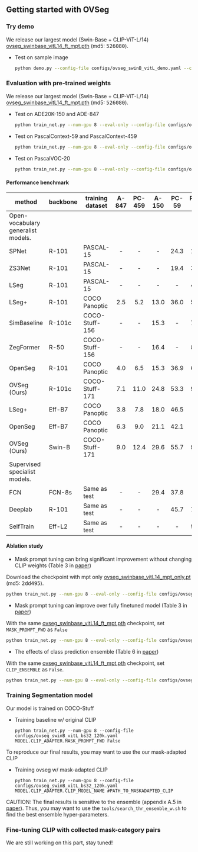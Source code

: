 ## Getting started with OVSeg


### Try demo

We release our largest model (Swin-Base + CLIP-ViT-L/14) [ovseg_swinbase_vitL14_ft_mpt.pth](https://drive.google.com/file/d/1cn-ohxgXDrDfkzC1QdO-fi8IjbjXmgKy/view?usp=sharing) (md5: <tt>526080</tt>).

- Test on sample image
  ```bash
  python demo.py --config-file configs/ovseg_swinB_vitL_demo.yaml --class-names 'Oculus' 'Ukulele'  --input ./resources/demo_samples/sample_03.jpeg --output ./pred --opts MODEL.WEIGHTS #PATH_of_ovseg_swinbase_vitL14_ft_mpt.pth 
  ```

### Evaluation with pre-trained weights

We release our largest model (Swin-Base + CLIP-ViT-L/14) [ovseg_swinbase_vitL14_ft_mpt.pth](https://drive.google.com/file/d/1cn-ohxgXDrDfkzC1QdO-fi8IjbjXmgKy/view?usp=sharing) (md5: <tt>526080</tt>).

- Test on ADE20K-150 and ADE-847
  ```bash
  python train_net.py --num-gpu 8 --eval-only --config-file configs/ovseg_swinB_vitL_bs32_120k.yaml MODEL.WEIGHTS #PATH_of_ovseg_swinbase_vitL14_ft_mpt.pth DATASETS.TEST \(\"ade20k_sem_seg_val\",\"ade20k_full_sem_seg_val\"\) 
  ```

- Test on PascalContext-59 and PascalContext-459
  ```bash
  python train_net.py --num-gpu 8 --eval-only --config-file configs/ovseg_swinB_vitL_bs32_120k.yaml MODEL.WEIGHTS #PATH_of_ovseg_swinbase_vitL14_ft_mpt.pth MODEL.CLIP_ADAPTER.CLIP_ENSEMBLE_WEIGHT 0.6  DATASETS.TEST \(\"pascal_context_59_sem_seg_val\",\"pascal_context_459_sem_seg_val\",\)
  ```

- Test on PascalVOC-20
  ```bash
  python train_net.py --num-gpu 8 --eval-only --config-file configs/ovseg_swinB_vitL_bs32_120k.yaml MODEL.WEIGHTS #PATH_of_ovseg_swinbase_vitL14_ft_mpt.pth MODEL.CLIP_ADAPTER.CLIP_ENSEMBLE_WEIGHT 0.45  DATASETS.TEST \(\"pascalvoc20_sem_seg_val\",\)
  ```
  
#### Performance benchmark

| method                             | backbone | training dataset | A-847 | PC-459 | A-150 | PC-59 | PAS-20 |
|------------------------------------|----------|------------------|:-----:|:------:|:-----:|:-----:|:------:|
| Open-vocabulary generalist models. |          |                  |       |        |       |       |        |
| SPNet                              | R-101    | PASCAL-15        |   -   |    -   |   -   |  24.3 |  18.3  |
| ZS3Net                             | R-101    | PASCAL-15        |   -   |    -   |   -   |  19.4 |  38.3  |
| LSeg                               | R-101    | PASCAL-15        |   -   |    -   |   -   |   -   |  47.4  |
| LSeg+                              | R-101    | COCO Panoptic    |  2.5  |   5.2  |  13.0 |  36.0 |  59.0  |
| SimBaseline                        | R-101c   | COCO-Stuff-156   |   -   |    -   |  15.3 |   -   |  74.5  |
| ZegFormer                          | R-50     | COCO-Stuff-156   |   -   |    -   |  16.4 |   -   |  80.7  |
| OpenSeg                            | R-101    | COCO Panoptic    |  4.0  |   6.5  |  15.3 |  36.9 |  60.0  |
| OVSeg (Ours)                       | R-101c   | COCO-Stuff-171   |  7.1  |  11.0  |  24.8 |  53.3 |  92.6  |
| LSeg+                              | Eff-B7   | COCO Panoptic    |  3.8  |   7.8  |  18.0 |  46.5 |    -   |
| OpenSeg                            | Eff-B7   | COCO Panoptic    |  6.3  |   9.0  |  21.1 |  42.1 |    -   |
| OVSeg (Ours)                       | Swin-B   | COCO-Stuff-171   |  9.0  |  12.4  |  29.6 |  55.7 |  94.5  |
| Supervised specialist models.      |          |                  |       |        |       |       |        |
| FCN                                | FCN-8s   | Same as test     |   -   |    -   |  29.4 |  37.8 |    -   |
| Deeplab                            | R-101    | Same as test     |   -   |    -   |   -   |  45.7 |  77.7  |
| SelfTrain                          | Eff-L2   | Same as test     |   -   |    -   |   -   |   -   |  90.0  |

#### Ablation study

- Mask prompt tuning can bring significant improvement without changing CLIP weights (Table 3 in [paper](https://arxiv.org/pdf/2210.04150.pdf))

Download the checkpoint with mpt only [ovseg_swinbase_vitL14_mpt_only.pt](https://drive.google.com/file/d/1LJGWFjHw76OGDNy9r9KQIaACfIm9KMhQ/view?usp=sharing) (md5: <tt>2dd495</tt>).

  ```bash
  python train_net.py --num-gpu 8 --eval-only --config-file configs/ovseg_swinB_vitL_bs32_120k.yaml MODEL.WEIGHTS #PATH_of_ovseg_swinbase_vitL14_mpt_only.pt DATASETS.TEST \(\"ade20k_sem_seg_val\",\"ade20k_full_sem_seg_val\"\) 
  ```
  
- Mask prompt tuning can improve over fully finetuned model (Table 3 in [paper](https://arxiv.org/pdf/2210.04150.pdf))

With the same [ovseg_swinbase_vitL14_ft_mpt.pth](https://drive.google.com/file/d/1cn-ohxgXDrDfkzC1QdO-fi8IjbjXmgKy/view?usp=sharing) checkpoint, set `MASK_PROMPT_FWD` as `False` 

  ```bash
  python train_net.py --num-gpu 8 --eval-only --config-file configs/ovseg_swinB_vitL_bs32_120k.yaml MODEL.CLIP_ADAPTER.MASK_PROMPT_FWD False MODEL.WEIGHTS #PATH_of_ovseg_swinbase_vitL14_ft_mpt.pth DATASETS.TEST \(\"ade20k_sem_seg_val\",\"ade20k_full_sem_seg_val\"\) 
  ```

- The effects of class prediction ensemble (Table 6 in [paper](https://arxiv.org/pdf/2210.04150.pdf))

With the same [ovseg_swinbase_vitL14_ft_mpt.pth](https://drive.google.com/file/d/1cn-ohxgXDrDfkzC1QdO-fi8IjbjXmgKy/view?usp=sharing) checkpoint, set `CLIP_ENSEMBLE` as `False`.

  ```bash
  python train_net.py --num-gpu 8 --eval-only --config-file configs/ovseg_swinB_vitL_bs32_120k.yaml MODEL.CLIP_ADAPTER.CLIP_ENSEMBLE False MODEL.WEIGHTS #PATH_of_ovseg_swinbase_vitL14_ft_mpt.pth DATASETS.TEST \(\"ade20k_sem_seg_val\",\"ade20k_full_sem_seg_val\"\) 
  ```

### Training Segmentation model

  Our model is trained on COCO-Stuff
  
- Training baseline w/ original CLIP
  ```
  python train_net.py --num-gpu 8 --config-file configs/ovseg_swinB_vitL_bs32_120k.yaml MODEL.CLIP_ADAPTER.MASK_PROMPT_FWD False
  ```

To reproduce our final results, you may want to use the our mask-adapted CLIP

- Training ovseg w/ mask-adapted CLIP
  ```
  python train_net.py --num-gpu 8 --config-file configs/ovseg_swinB_vitL_bs32_120k.yaml MODEL.CLIP_ADAPTER.CLIP_MODEL_NAME #PATH_TO_MASKADAPTED_CLIP
  ```
  
CAUTION: The final results is sensitive to the ensemble (appendix A.5 in [paper](https://arxiv.org/pdf/2210.04150.pdf)). Thus, you may want to use the ```tools/search_thr_ensemble_w.sh``` to find the best ensemble hyper-parameters.

### Fine-tuning CLIP with collected mask-category pairs

We are still working on this part, stay tuned!